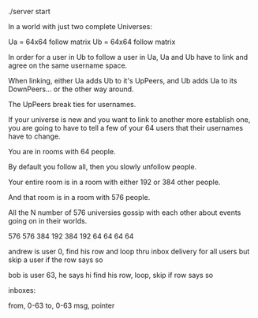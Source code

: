 ./server start 


In a world with just two complete Universes:

Ua = 64x64 follow matrix
Ub = 64x64 follow matrix

In order for a user in Ub to follow a user in Ua, Ua and Ub have to
link and agree on the same username space.

When linking, either Ua adds Ub to it's UpPeers, and Ub adds Ua to its DownPeers...
or the other way around.

The UpPeers break ties for usernames.

If your universe is new and you want to link to another more establish one, you
are going to have to tell a few of your 64 users that their usernames have to change.





You are in rooms with 64 people.

By default you follow all, then you slowly unfollow people.

Your entire room is in a room with either 192 or 384 other people.

And that room is in a room with 576 people.

All the N number of 576 universies gossip with each other about
events going on in their worlds.


  576              576
384 192          384 192
 64  64           64  64


andrew is user 0, find his row and loop thru inbox delivery for
all users but skip a user if the row says so

bob is user 63, he says hi
find his row, loop, skip if row says so

inboxes:

from, 0-63
to, 0-63
msg, pointer

